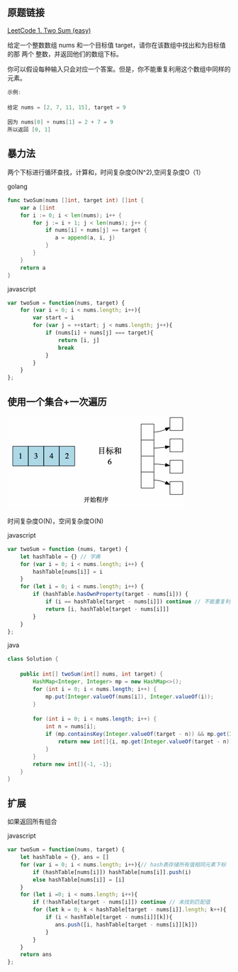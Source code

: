 ## 原题链接

[LeetCode 1. Two Sum (easy)](https://leetcode-cn.com/problems/two-sum/)

给定一个整数数组 nums 和一个目标值 target，请你在该数组中找出和为目标值的那 两个 整数，并返回他们的数组下标。

你可以假设每种输入只会对应一个答案。但是，你不能重复利用这个数组中同样的元素。

```cpp
示例:

给定 nums = [2, 7, 11, 15], target = 9

因为 nums[0] + nums[1] = 2 + 7 = 9
所以返回 [0, 1]
```

## 暴力法

两个下标进行循环查找，计算和，时间复杂度O(N^2),空间复杂度O（1）

golang

```go
func twoSum(nums []int, target int) []int {
    var a []int
    for i := 0; i < len(nums); i++ {
        for j := i + 1; j < len(nums); j++ {
            if nums[i] + nums[j] == target {
               a = append(a, i, j)
            }
        }
    }
    return a
}
```

javascript

```javascript
var twoSum = function(nums, target) {
    for (var i = 0; i < nums.length; i++){
        var start = i
        for (var j = ++start; j < nums.length; j++){
            if (nums[i] + nums[j] === target){
                return [i, j]
                break
            }
        }
    }
};
```

## 使用一个集合+一次遍历

![1.two-sum](https://raw.githubusercontent.com/muyids/tuchuang/master/1.two-sum.gif)

时间复杂度O(N)，空间复杂度O(N)

javascript

```javascript
var twoSum = function (nums, target) {
    let hashTable = {} // 字典
    for (var i = 0; i < nums.length; i++) {
        hashTable[nums[i]] = i
    }
    for (let i = 0; i < nums.length; i++) {
        if (hashTable.hasOwnProperty(target - nums[i])) {
            if (i == hashTable[target - nums[i]]) continue // 不能重复利用这个数组中同样的元素
            return [i, hashTable[target - nums[i]]]
        }
    }
};
```

java

```java
class Solution {

    public int[] twoSum(int[] nums, int target) {
        HashMap<Integer, Integer> mp = new HashMap<>();
        for (int i = 0; i < nums.length; i++) {
            mp.put(Integer.valueOf(nums[i]), Integer.valueOf(i));
        }

        for (int i = 0; i < nums.length; i++) {
            int n = nums[i];
            if (mp.containsKey(Integer.valueOf(target - n)) && mp.get(Integer.valueOf(target - n)) != i) {
                return new int[]{i, mp.get(Integer.valueOf(target - n)).intValue()};
            }
        }
        return new int[]{-1, -1};
    }
}
```

## 扩展

如果返回所有组合

javascript

```javascript
var twoSum = function(nums, target) {
    let hashTable = {}, ans = []
    for (var i = 0; i < nums.length; i++){// hash表存储所有值相同元素下标
        if (hashTable[nums[i]]) hashTable[nums[i]].push(i)
        else hashTable[nums[i]] = [i]
    }
    for (let i =0; i < nums.length; i++){
        if (!hashTable[target - nums[i]]) continue // 未找到匹配值
        for (let k = 0; k < hashTable[target - nums[i]].length; k++){
            if (i < hashTable[target - nums[i]][k]){
               ans.push([i, hashTable[target - nums[i]][k]])
            }
        }
    }
    return ans
};
```
